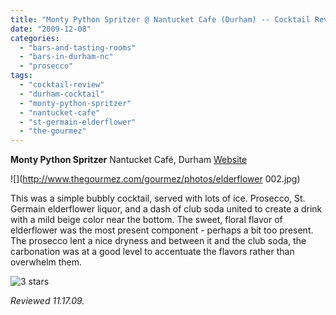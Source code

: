 ```yaml
---
title: "Monty Python Spritzer @ Nantucket Cafe (Durham) -- Cocktail Review"
date: "2009-12-08"
categories:
  - "bars-and-tasting-rooms"
  - "bars-in-durham-nc"
  - "prosecco"
tags:
  - "cocktail-review"
  - "durham-cocktail"
  - "monty-python-spritzer"
  - "nantucket-cafe"
  - "st-germain-elderflower"
  - "the-gourmez"
---
```


**Monty Python Spritzer** Nantucket Café, Durham [Website](http://www.nantucketgrill.com/fayetteville.htm)

![](http://www.thegourmez.com/gourmez/photos/elderflower 002.jpg)

This was a simple bubbly cocktail, served with lots of ice. Prosecco, St. Germain elderflower liquor, and a dash of club soda united to create a drink with a mild beige color near the bottom. The sweet, floral flavor of elderflower was the most present component - perhaps a bit too present. The prosecco lent a nice dryness and between it and the club soda, the carbonation was at a good level to accentuate the flavors rather than overwhelm them.


<div class="caption">

![3 stars](http://s3.amazonaws.com/thegourmez-wpmedia/2009/02/rating_avocado1.gif "rating_avocado1")</div>


_Reviewed 11.17.09._
